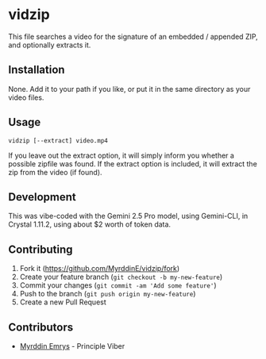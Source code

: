 # vidzip

This file searches a video for the signature of an embedded / appended ZIP, and optionally extracts it.

## Installation

None. Add it to your path if you like, or put it in the same directory as your video files.

## Usage

    vidzip [--extract] video.mp4

If you leave out the extract option, it will simply inform you whether a possible zipfile was found.
If the extract option is included, it will extract the zip from the video (if found).

## Development

This was vibe-coded with the Gemini 2.5 Pro model, using Gemini-CLI, in Crystal 1.11.2, using about $2 worth of token data.

## Contributing

1. Fork it (<https://github.com/MyrddinE/vidzip/fork>)
2. Create your feature branch (`git checkout -b my-new-feature`)
3. Commit your changes (`git commit -am 'Add some feature'`)
4. Push to the branch (`git push origin my-new-feature`)
5. Create a new Pull Request

## Contributors

- [Myrddin Emrys](https://github.com/MyrddinE) - Principle Viber
